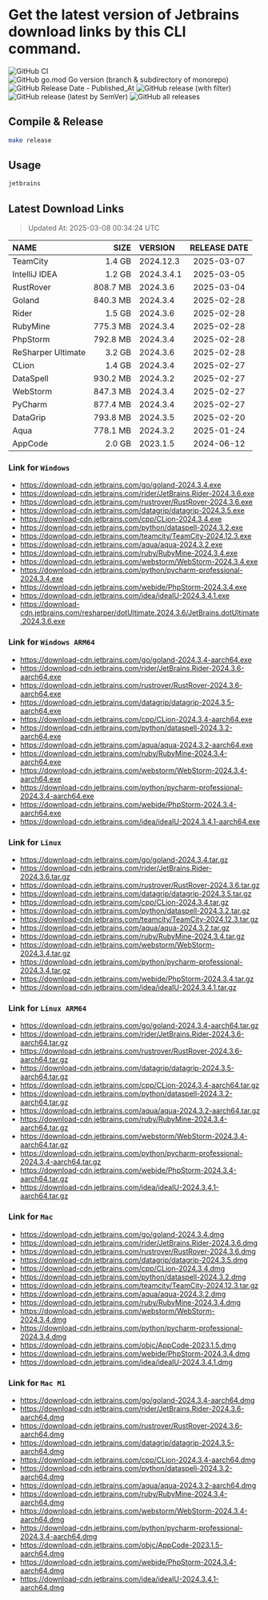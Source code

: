 # Get the latest version of Jetbrains download links by this CLI command.

![GitHub CI](https://github.com/designinlife/jetbrains/actions/workflows/ci.yml/badge.svg)
![GitHub go.mod Go version (branch & subdirectory of monorepo)](https://img.shields.io/github/go-mod/go-version/designinlife/jetbrains/master)
![GitHub Release Date - Published_At](https://img.shields.io/github/release-date/designinlife/jetbrains)
![GitHub release (with filter)](https://img.shields.io/github/v/release/designinlife/jetbrains)
![GitHub release (latest by SemVer)](https://img.shields.io/github/downloads/designinlife/jetbrains/v1.1.12/total)
![GitHub all releases](https://img.shields.io/github/downloads/designinlife/jetbrains/total)

## Compile & Release

```bash
make release
```

## Usage

```bash
jetbrains
```

## Latest Download Links

> Updated At: 2025-03-08 00:34:24 UTC

| NAME | SIZE | VERSION | RELEASE DATE |
| :-- | --: | :-- | :--: |
| TeamCity | 1.4 GB | 2024.12.3 | 2025-03-07 |
| IntelliJ IDEA | 1.2 GB | 2024.3.4.1 | 2025-03-05 |
| RustRover | 808.7 MB | 2024.3.6 | 2025-03-04 |
| Goland | 840.3 MB | 2024.3.4 | 2025-02-28 |
| Rider | 1.5 GB | 2024.3.6 | 2025-02-28 |
| RubyMine | 775.3 MB | 2024.3.4 | 2025-02-28 |
| PhpStorm | 792.8 MB | 2024.3.4 | 2025-02-28 |
| ReSharper Ultimate | 3.2 GB | 2024.3.6 | 2025-02-28 |
| CLion | 1.4 GB | 2024.3.4 | 2025-02-27 |
| DataSpell | 930.2 MB | 2024.3.2 | 2025-02-27 |
| WebStorm | 847.3 MB | 2024.3.4 | 2025-02-27 |
| PyCharm | 877.4 MB | 2024.3.4 | 2025-02-27 |
| DataGrip | 793.8 MB | 2024.3.5 | 2025-02-20 |
| Aqua | 778.1 MB | 2024.3.2 | 2025-01-24 |
| AppCode | 2.0 GB | 2023.1.5 | 2024-06-12 |

### Link for `Windows`

* <https://download-cdn.jetbrains.com/go/goland-2024.3.4.exe>
* <https://download-cdn.jetbrains.com/rider/JetBrains.Rider-2024.3.6.exe>
* <https://download-cdn.jetbrains.com/rustrover/RustRover-2024.3.6.exe>
* <https://download-cdn.jetbrains.com/datagrip/datagrip-2024.3.5.exe>
* <https://download-cdn.jetbrains.com/cpp/CLion-2024.3.4.exe>
* <https://download-cdn.jetbrains.com/python/dataspell-2024.3.2.exe>
* <https://download-cdn.jetbrains.com/teamcity/TeamCity-2024.12.3.exe>
* <https://download-cdn.jetbrains.com/aqua/aqua-2024.3.2.exe>
* <https://download-cdn.jetbrains.com/ruby/RubyMine-2024.3.4.exe>
* <https://download-cdn.jetbrains.com/webstorm/WebStorm-2024.3.4.exe>
* <https://download-cdn.jetbrains.com/python/pycharm-professional-2024.3.4.exe>
* <https://download-cdn.jetbrains.com/webide/PhpStorm-2024.3.4.exe>
* <https://download-cdn.jetbrains.com/idea/ideaIU-2024.3.4.1.exe>
* <https://download-cdn.jetbrains.com/resharper/dotUltimate.2024.3.6/JetBrains.dotUltimate.2024.3.6.exe>

### Link for `Windows ARM64`

* <https://download-cdn.jetbrains.com/go/goland-2024.3.4-aarch64.exe>
* <https://download-cdn.jetbrains.com/rider/JetBrains.Rider-2024.3.6-aarch64.exe>
* <https://download-cdn.jetbrains.com/rustrover/RustRover-2024.3.6-aarch64.exe>
* <https://download-cdn.jetbrains.com/datagrip/datagrip-2024.3.5-aarch64.exe>
* <https://download-cdn.jetbrains.com/cpp/CLion-2024.3.4-aarch64.exe>
* <https://download-cdn.jetbrains.com/python/dataspell-2024.3.2-aarch64.exe>
* <https://download-cdn.jetbrains.com/aqua/aqua-2024.3.2-aarch64.exe>
* <https://download-cdn.jetbrains.com/ruby/RubyMine-2024.3.4-aarch64.exe>
* <https://download-cdn.jetbrains.com/webstorm/WebStorm-2024.3.4-aarch64.exe>
* <https://download-cdn.jetbrains.com/python/pycharm-professional-2024.3.4-aarch64.exe>
* <https://download-cdn.jetbrains.com/webide/PhpStorm-2024.3.4-aarch64.exe>
* <https://download-cdn.jetbrains.com/idea/ideaIU-2024.3.4.1-aarch64.exe>

### Link for `Linux`

* <https://download-cdn.jetbrains.com/go/goland-2024.3.4.tar.gz>
* <https://download-cdn.jetbrains.com/rider/JetBrains.Rider-2024.3.6.tar.gz>
* <https://download-cdn.jetbrains.com/rustrover/RustRover-2024.3.6.tar.gz>
* <https://download-cdn.jetbrains.com/datagrip/datagrip-2024.3.5.tar.gz>
* <https://download-cdn.jetbrains.com/cpp/CLion-2024.3.4.tar.gz>
* <https://download-cdn.jetbrains.com/python/dataspell-2024.3.2.tar.gz>
* <https://download-cdn.jetbrains.com/teamcity/TeamCity-2024.12.3.tar.gz>
* <https://download-cdn.jetbrains.com/aqua/aqua-2024.3.2.tar.gz>
* <https://download-cdn.jetbrains.com/ruby/RubyMine-2024.3.4.tar.gz>
* <https://download-cdn.jetbrains.com/webstorm/WebStorm-2024.3.4.tar.gz>
* <https://download-cdn.jetbrains.com/python/pycharm-professional-2024.3.4.tar.gz>
* <https://download-cdn.jetbrains.com/webide/PhpStorm-2024.3.4.tar.gz>
* <https://download-cdn.jetbrains.com/idea/ideaIU-2024.3.4.1.tar.gz>

### Link for `Linux ARM64`

* <https://download-cdn.jetbrains.com/go/goland-2024.3.4-aarch64.tar.gz>
* <https://download-cdn.jetbrains.com/rider/JetBrains.Rider-2024.3.6-aarch64.tar.gz>
* <https://download-cdn.jetbrains.com/rustrover/RustRover-2024.3.6-aarch64.tar.gz>
* <https://download-cdn.jetbrains.com/datagrip/datagrip-2024.3.5-aarch64.tar.gz>
* <https://download-cdn.jetbrains.com/cpp/CLion-2024.3.4-aarch64.tar.gz>
* <https://download-cdn.jetbrains.com/python/dataspell-2024.3.2-aarch64.tar.gz>
* <https://download-cdn.jetbrains.com/aqua/aqua-2024.3.2-aarch64.tar.gz>
* <https://download-cdn.jetbrains.com/ruby/RubyMine-2024.3.4-aarch64.tar.gz>
* <https://download-cdn.jetbrains.com/webstorm/WebStorm-2024.3.4-aarch64.tar.gz>
* <https://download-cdn.jetbrains.com/python/pycharm-professional-2024.3.4-aarch64.tar.gz>
* <https://download-cdn.jetbrains.com/webide/PhpStorm-2024.3.4-aarch64.tar.gz>
* <https://download-cdn.jetbrains.com/idea/ideaIU-2024.3.4.1-aarch64.tar.gz>

### Link for `Mac`

* <https://download-cdn.jetbrains.com/go/goland-2024.3.4.dmg>
* <https://download-cdn.jetbrains.com/rider/JetBrains.Rider-2024.3.6.dmg>
* <https://download-cdn.jetbrains.com/rustrover/RustRover-2024.3.6.dmg>
* <https://download-cdn.jetbrains.com/datagrip/datagrip-2024.3.5.dmg>
* <https://download-cdn.jetbrains.com/cpp/CLion-2024.3.4.dmg>
* <https://download-cdn.jetbrains.com/python/dataspell-2024.3.2.dmg>
* <https://download-cdn.jetbrains.com/teamcity/TeamCity-2024.12.3.tar.gz>
* <https://download-cdn.jetbrains.com/aqua/aqua-2024.3.2.dmg>
* <https://download-cdn.jetbrains.com/ruby/RubyMine-2024.3.4.dmg>
* <https://download-cdn.jetbrains.com/webstorm/WebStorm-2024.3.4.dmg>
* <https://download-cdn.jetbrains.com/python/pycharm-professional-2024.3.4.dmg>
* <https://download-cdn.jetbrains.com/objc/AppCode-2023.1.5.dmg>
* <https://download-cdn.jetbrains.com/webide/PhpStorm-2024.3.4.dmg>
* <https://download-cdn.jetbrains.com/idea/ideaIU-2024.3.4.1.dmg>

### Link for `Mac M1`

* <https://download-cdn.jetbrains.com/go/goland-2024.3.4-aarch64.dmg>
* <https://download-cdn.jetbrains.com/rider/JetBrains.Rider-2024.3.6-aarch64.dmg>
* <https://download-cdn.jetbrains.com/rustrover/RustRover-2024.3.6-aarch64.dmg>
* <https://download-cdn.jetbrains.com/datagrip/datagrip-2024.3.5-aarch64.dmg>
* <https://download-cdn.jetbrains.com/cpp/CLion-2024.3.4-aarch64.dmg>
* <https://download-cdn.jetbrains.com/python/dataspell-2024.3.2-aarch64.dmg>
* <https://download-cdn.jetbrains.com/aqua/aqua-2024.3.2-aarch64.dmg>
* <https://download-cdn.jetbrains.com/ruby/RubyMine-2024.3.4-aarch64.dmg>
* <https://download-cdn.jetbrains.com/webstorm/WebStorm-2024.3.4-aarch64.dmg>
* <https://download-cdn.jetbrains.com/python/pycharm-professional-2024.3.4-aarch64.dmg>
* <https://download-cdn.jetbrains.com/objc/AppCode-2023.1.5-aarch64.dmg>
* <https://download-cdn.jetbrains.com/webide/PhpStorm-2024.3.4-aarch64.dmg>
* <https://download-cdn.jetbrains.com/idea/ideaIU-2024.3.4.1-aarch64.dmg>
